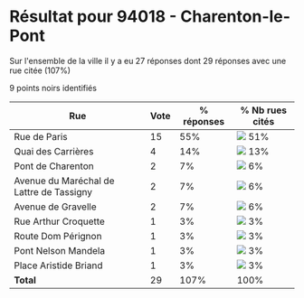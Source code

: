 # Résultat pour 94018 - Charenton-le-Pont

Sur l'ensemble de la ville il y a eu 27 réponses dont 29 réponses avec une rue citée (107%)

9 points noirs identifiés

| Rue | Vote | % réponses | % Nb rues cités|
|-----|------|------------|----------------|
| Rue de Paris | 15 | 55% | <img src="../../img/bar_51.gif" />&nbsp;51%|
| Quai des Carrières | 4 | 14% | <img src="../../img/bar_13.gif" />&nbsp;13%|
| Pont de Charenton | 2 | 7% | <img src="../../img/bar_6.gif" />&nbsp;6%|
| Avenue du Maréchal de Lattre de Tassigny | 2 | 7% | <img src="../../img/bar_6.gif" />&nbsp;6%|
| Avenue de Gravelle | 2 | 7% | <img src="../../img/bar_6.gif" />&nbsp;6%|
| Rue Arthur Croquette | 1 | 3% | <img src="../../img/bar_3.gif" />&nbsp;3%|
| Route Dom Pérignon | 1 | 3% | <img src="../../img/bar_3.gif" />&nbsp;3%|
| Pont Nelson Mandela | 1 | 3% | <img src="../../img/bar_3.gif" />&nbsp;3%|
| Place Aristide Briand | 1 | 3% | <img src="../../img/bar_3.gif" />&nbsp;3%|
| **Total** | 29 | 107% | 100%|
